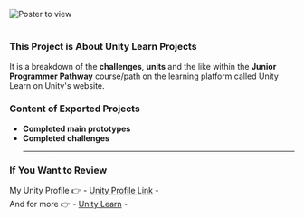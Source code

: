 ![Poster to view](https://connect-prd-cdn.unity.com/cdn-origin/assets/styles/i/svgicons/unity_learn_logo_new.3b328f9069e10481bfedd33aa519d5cd.svg)
#
### This Project is About Unity Learn Projects
It is a breakdown of the **challenges**, **units** and the like within the **Junior Programmer Pathway** course/path on the learning platform called Unity Learn on Unity's website.
### Content of Exported Projects
- **Completed main prototypes**
- **Completed challenges** <br/> <hr/>
### If You Want to Review
My Unity Profile 👉 - [Unity Profile Link](https://learn.unity.com/u/5ef45eccedbc2a001fb1037f?tab=profile) - <br/>
And for more 👉 - [Unity Learn](https://learn.unity.com) -
